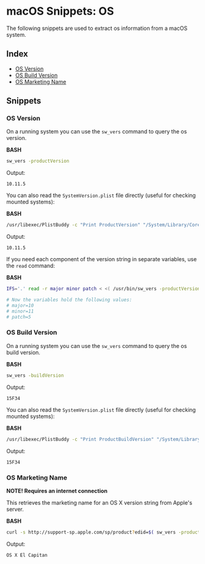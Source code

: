 # macOS Snippets: OS 

The following snippets are used to extract os information from a macOS system.

## Index

* [OS Version](https://github.com/erikberglund/Scripts/blob/master/snippets/osx_os.md#os-version)
* [OS Build Version](https://github.com/erikberglund/Scripts/blob/master/snippets/osx_os.md#os-build-version)
* [OS Marketing Name](https://github.com/erikberglund/Scripts/blob/master/snippets/osx_os.md#os-marketing-name)

## Snippets

### OS Version

On a running system you can use the `sw_vers` command to query the os version.

**BASH**
```bash
sw_vers -productVersion
```

Output:

```console
10.11.5
```

You can also read the `SystemVersion.plist` file directly (useful for checking mounted systems):

**BASH**
```bash
/usr/libexec/PlistBuddy -c "Print ProductVersion" "/System/Library/CoreServices/SystemVersion.plist"
```

Output:

```console
10.11.5
```

If you need each component of the version string in separate variables, use the `read` command:

**BASH**
```bash
IFS='.' read -r major minor patch < <( /usr/bin/sw_vers -productVersion )

# Now the variables hold the following values:
# major=10
# minor=11
# patch=5
```

### OS Build Version

On a running system you can use the `sw_vers` command to query the os build version.

**BASH**
```bash
sw_vers -buildVersion
```

Output:

```console
15F34
```

You can also read the `SystemVersion.plist` file directly (useful for checking mounted systems):

**BASH**
```bash
/usr/libexec/PlistBuddy -c "Print ProductBuildVersion" "/System/Library/CoreServices/SystemVersion.plist"
```

Output:

```console
15F34
```

### OS Marketing Name

**NOTE! Requires an internet connection**

This retrieves the marketing name for an OS X version string from Apple's server.

**BASH**
```bash
curl -s http://support-sp.apple.com/sp/product?edid=$( sw_vers -productVersion ) | xpath '/root/configCode/text()' 2>/dev/null
```

Output:

```console
OS X El Capitan
```
